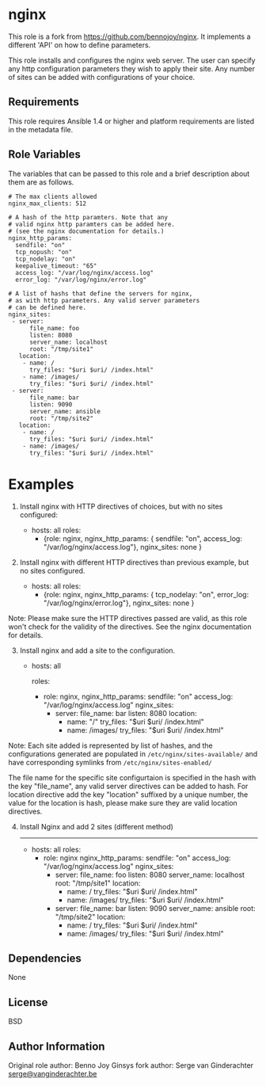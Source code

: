 nginx
=====

This role is a fork from https://github.com/bennojoy/nginx.
It implements a different 'API' on how to define parameters.

This role installs and configures the nginx web server. The user can specify
any http configuration parameters they wish to apply their site. Any number of
sites can be added with configurations of your choice.

Requirements
------------

This role requires Ansible 1.4 or higher and platform requirements are listed
in the metadata file.

Role Variables
--------------

The variables that can be passed to this role and a brief description about
them are as follows.

    # The max clients allowed
    nginx_max_clients: 512

    # A hash of the http paramters. Note that any
    # valid nginx http paramters can be added here.
    # (see the nginx documentation for details.)
    nginx_http_params:
      sendfile: "on"
      tcp_nopush: "on"
      tcp_nodelay: "on"
      keepalive_timeout: "65"
      access_log: "/var/log/nginx/access.log"
      error_log: "/var/log/nginx/error.log"

    # A list of hashs that define the servers for nginx,
    # as with http parameters. Any valid server parameters
    # can be defined here.
    nginx_sites:
     - server:
          file_name: foo
          listen: 8080
          server_name: localhost
          root: "/tmp/site1"
       location:
        - name: /
          try_files: "$uri $uri/ /index.html"
        - name: /images/
          try_files: "$uri $uri/ /index.html"
     - server:
          file_name: bar
          listen: 9090
          server_name: ansible
          root: "/tmp/site2"
       location:
        - name: /
          try_files: "$uri $uri/ /index.html"
        - name: /images/
          try_files: "$uri $uri/ /index.html"

Examples
========

1) Install nginx with HTTP directives of choices, but with no sites
configured:

    - hosts: all
      roles:
      - {role: nginx,
         nginx_http_params: { sendfile: "on",
                              access_log: "/var/log/nginx/access.log"},
                              nginx_sites: none }


2) Install nginx with different HTTP directives than previous example, but no
sites configured.

    - hosts: all
      roles:
      - {role: nginx,
         nginx_http_params: { tcp_nodelay: "on",
                              error_log: "/var/log/nginx/error.log"},
                              nginx_sites: none }

Note: Please make sure the HTTP directives passed are valid, as this role
won't check for the validity of the directives. See the nginx documentation
for details.

3) Install nginx and add a site to the configuration.

    - hosts: all

      roles:
      - role: nginx,
        nginx_http_params:
          sendfile: "on"
          access_log: "/var/log/nginx/access.log"
          nginx_sites:
          - server:
             file_name: bar
             listen: 8080
            location:
             - name: "/"
               try_files: "$uri $uri/ /index.html"
             - name: /images/
               try_files: "$uri $uri/ /index.html"

Note: Each site added is represented by list of hashes, and the configurations
generated are populated in `/etc/nginx/sites-available/` and have corresponding
symlinks from `/etc/nginx/sites-enabled/`

The file name for the specific site configurtaion is specified in the hash
with the key "file_name", any valid server directives can be added to hash.
For location directive add the key "location" suffixed by a unique number, the
value for the location is hash, please make sure they are valid location
directives.

4) Install Nginx and add 2 sites (different method)

    ---
    - hosts: all
      roles:
        - role: nginx
          nginx_http_params:
            sendfile: "on"
            access_log: "/var/log/nginx/access.log"
          nginx_sites:
           - server:
              file_name: foo
              listen: 8080
              server_name: localhost
              root: "/tmp/site1"
             location:
                - name: /
                  try_files: "$uri $uri/ /index.html"
                - name: /images/
                  try_files: "$uri $uri/ /index.html"
           - server:
              file_name: bar
              listen: 9090
              server_name: ansible
              root: "/tmp/site2"
             location:
                - name: /
                  try_files: "$uri $uri/ /index.html"
                - name: /images/
                  try_files: "$uri $uri/ /index.html"

Dependencies
------------

None

License
-------

BSD

Author Information
------------------

Original role author:   Benno Joy
Ginsys fork author:     Serge van Ginderachter <serge@vanginderachter.be>


